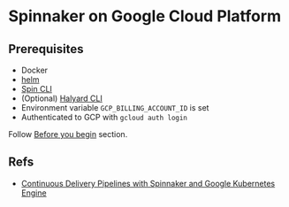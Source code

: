
# Spinnaker on Google Cloud Platform

## Prerequisites

* Docker
* [helm](https://helm.sh/)
* [Spin CLI](https://www.spinnaker.io/guides/spin/)
* (Optional) [Halyard CLI](https://www.spinnaker.io/setup/install/halyard/)
* Environment variable `GCP_BILLING_ACCOUNT_ID` is set
* Authenticated to GCP with `gcloud auth login`

Follow [Before you begin](https://cloud.google.com/solutions/continuous-delivery-spinnaker-kubernetes-engine#before-you-begin) section.

## Refs

* [Continuous Delivery Pipelines with Spinnaker and Google Kubernetes Engine](https://cloud.google.com/solutions/continuous-delivery-spinnaker-kubernetes-engine)
